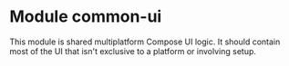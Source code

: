 # Module common-ui

This module is shared multiplatform Compose UI logic.  It should contain most of the UI that isn't exclusive to a 
platform or involving setup.